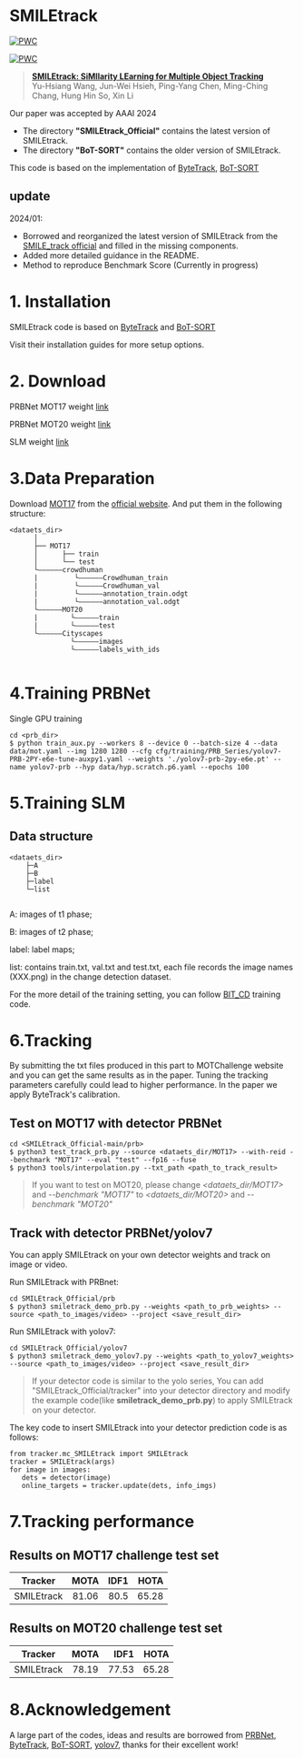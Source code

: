# SMILEtrack
[![PWC](https://img.shields.io/endpoint.svg?url=https://paperswithcode.com/badge/smiletrack-similarity-learning-for-multiple/multi-object-tracking-on-mot17)](https://paperswithcode.com/sota/multi-object-tracking-on-mot17?p=smiletrack-similarity-learning-for-multiple)

[![PWC](https://img.shields.io/endpoint.svg?url=https://paperswithcode.com/badge/smiletrack-similarity-learning-for-multiple/multi-object-tracking-on-mot20-1)](https://paperswithcode.com/sota/multi-object-tracking-on-mot20-1?p=smiletrack-similarity-learning-for-multiple)

> **[SMILEtrack: SiMIlarity LEarning for Multiple Object Tracking](https://arxiv.org/abs/2211.08824)**  
>Yu-Hsiang Wang, Jun-Wei Hsieh, Ping-Yang Chen, Ming-Ching Chang, Hung Hin So, Xin Li

Our paper was accepted by AAAI 2024



* The directory **"SMILEtrack_Official"** contains the latest version of SMILEtrack.  
* The directory **"BoT-SORT"** contains the older version of SMILEtrack.

This code is based on the implementation of [ByteTrack](https://github.com/ifzhang/ByteTrack), [BoT-SORT](https://github.com/NirAharon/BoT-SORT#bot-sort)
## update
2024/01: 
* Borrowed and reorganized the latest version of SMILEtrack from the [SMILE_track official](https://github.com/pingyang1117/SMILEtrack_Official/tree/main/tracker) and filled in the missing components.
* Added more detailed guidance in the README.
* Method to reproduce Benchmark Score (Currently in progress)



# 1. Installation

SMILEtrack code is based on [ByteTrack](https://github.com/ifzhang/ByteTrack) and [BoT-SORT](https://github.com/NirAharon/BoT-SORT#bot-sort)

Visit their installation guides for more setup options.

# 2. Download
PRBNet MOT17 weight [link](https://drive.google.com/file/d/1HRjka6Ma7Nrcmzt9FWNQ2ATviNGBuXLC/view?usp=share_link)

PRBNet MOT20 weight [link](https://drive.google.com/file/d/1KyRJNgfApv3m7cHdW7Ekt87pxrs_3ozu/view?usp=share_link)

SLM weight [link](https://drive.google.com/file/d/1RDuVo7jYBkyBR4ngnBaVQUtHL8nAaGaL/view?usp=share_link)

# 3.Data Preparation
Download [MOT17](https://motchallenge.net/data/MOT17/) from the [official website](https://motchallenge.net/). And put them in the following structure:
```
<dataets_dir>
      │
      ├── MOT17
      │      ├── train
      │      └── test    
      └——————crowdhuman
      |         └——————Crowdhuman_train
      |         └——————Crowdhuman_val
      |         └——————annotation_train.odgt
      |         └——————annotation_val.odgt
      └——————MOT20
      |        └——————train       
      |        └——————test
      └——————Cityscapes
               └——————images
               └——————labels_with_ids
    

```
# 4.Training PRBNet
Single GPU training
```
cd <prb_dir>
$ python train_aux.py --workers 8 --device 0 --batch-size 4 --data data/mot.yaml --img 1280 1280 --cfg cfg/training/PRB_Series/yolov7-PRB-2PY-e6e-tune-auxpy1.yaml --weights './yolov7-prb-2py-e6e.pt' --name yolov7-prb --hyp data/hyp.scratch.p6.yaml --epochs 100
```
# 5.Training SLM
## Data structure
```
<dataets_dir>
    ├─A
    ├─B
    ├─label
    └─list
    
```
A: images of t1 phase;

B: images of t2 phase;

label: label maps;

list: contains train.txt, val.txt and test.txt, each file records the image names (XXX.png) in the change detection dataset.

For the more detail of the training setting, you can follow [BIT_CD](https://github.com/justchenhao/BIT_CD) training code.
 
# 6.Tracking

By submitting the txt files produced in this part to MOTChallenge website and you can get the same results as in the paper.
Tuning the tracking parameters carefully could lead to higher performance. In the paper we apply ByteTrack's calibration.

##  Test on MOT17 with detector PRBNet

```
cd <SMILEtrack_Official-main/prb>
$ python3 test_track_prb.py --source <dataets_dir/MOT17> --with-reid --benchmark "MOT17" --eval "test" --fp16 --fuse
$ python3 tools/interpolation.py --txt_path <path_to_track_result>
```
>If you want to test on MOT20, please change *<dataets_dir/MOT17>* and *--benchmark "MOT17"* to *<dataets_dir/MOT20>* and *--benchmark "MOT20"* 

## Track with detector PRBNet/yolov7

You can apply SMILEtrack on your own detector weights and track on image or video.

Run SMILEtrack with PRBnet:
```
cd SMILEtrack_Official/prb
$ python3 smiletrack_demo_prb.py --weights <path_to_prb_weights> --source <path_to_images/video> --project <save_result_dir>
```
Run SMILEtrack with yolov7:
```
cd SMILEtrack_Official/yolov7
$ python3 smiletrack_demo_yolov7.py --weights <path_to_yolov7_weights> --source <path_to_images/video> --project <save_result_dir>
```
>If your detector code is similar to the yolo series, You can add "SMILEtrack_Official/tracker" into your detector directory and modify the example code(like **smiletrack_demo_prb.py**) to apply SMILEtrack on your detector.

The key code to insert SMILEtrack into your detector prediction code is as follows:
```
from tracker.mc_SMILEtrack import SMILEtrack
tracker = SMILEtrack(args)
for image in images:
   dets = detector(image)
   online_targets = tracker.update(dets, info_imgs)
```
# 7.Tracking performance
## Results on MOT17 challenge test set
| Tracker | MOTA | IDF1 | HOTA |
|-------|:-----:|------:|------:|
| SMILEtrack |  81.06  |   80.5 |   65.28    |


## Results on MOT20 challenge test set
| Tracker | MOTA | IDF1 | HOTA |
|-------|:-----:|------:|------:|
| SMILEtrack |  78.19  |   77.53 |   65.28    |

# 8.Acknowledgement
A large part of the codes, ideas and results are borrowed from [PRBNet](https://github.com/pingyang1117/PRBNet_PyTorch), [ByteTrack](https://github.com/ifzhang/ByteTrack), [BoT-SORT](https://github.com/NirAharon/BoT-SORT#bot-sort), [yolov7](https://github.com/WongKinYiu/yolov7), thanks for their excellent work!

